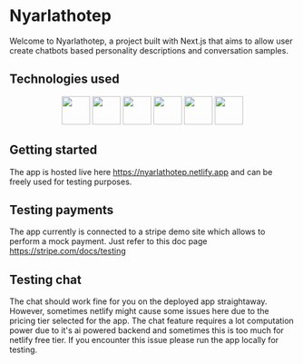 # Nyarlathotep

Welcome to Nyarlathotep, a project built with Next.js that aims to allow user create
chatbots based personality descriptions and conversation samples.

## Technologies used

<p style="text-align: center;">
<img height="50" src="https://user-images.githubusercontent.com/25181517/183890598-19a0ac2d-e88a-4005-a8df-1ee36782fde1.png"> <img height="50" src="https://user-images.githubusercontent.com/25181517/183568594-85e280a7-0d7e-4d1a-9028-c8c2209e073c.png"> <img height="50" src="https://github.com/marwin1991/profile-technology-icons/assets/136815194/5f8c622c-c217-4649-b0a9-7e0ee24bd704"> <img height="50" src="https://user-images.githubusercontent.com/25181517/183897015-94a058a6-b86e-4e42-a37f-bf92061753e5.png"> <img height="50" src="https://user-images.githubusercontent.com/25181517/183896128-ec99105a-ec1a-4d85-b08b-1aa1620b2046.png"> <img height="50" src="https://user-images.githubusercontent.com/25181517/202896760-337261ed-ee92-4979-84c4-d4b829c7355d.png">
</p>

## Getting started

The app is hosted live here https://nyarlathotep.netlify.app and can be freely used
for testing purposes.

## Testing payments

The app currently is connected to a stripe demo site which allows to perform a mock
payment. Just refer to this doc page https://stripe.com/docs/testing

## Testing chat

The chat should work fine for you on the deployed app straightaway. However,
sometimes netlify might cause some issues here due to the pricing tier selected for
the app. The chat feature requires a lot computation power due to it's ai powered
backend and sometimes this is too much for netlify free tier. If you encounter this
issue please run the app locally for testing.
